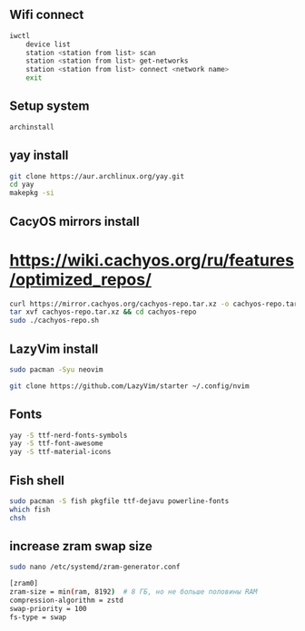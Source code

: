 ## Wifi connect
```bash 
iwctl
    device list
    station <station from list> scan
    station <station from list> get-networks
    station <station from list> connect <network name>
    exit
```

## Setup system
```bash
archinstall
```

## yay install
```bash
git clone https://aur.archlinux.org/yay.git
cd yay
makepkg -si
```

## CacyOS mirrors install
# https://wiki.cachyos.org/ru/features/optimized_repos/
```bash
curl https://mirror.cachyos.org/cachyos-repo.tar.xz -o cachyos-repo.tar.xz
tar xvf cachyos-repo.tar.xz && cd cachyos-repo
sudo ./cachyos-repo.sh
```

## LazyVim install
```bash
sudo pacman -Syu neovim

git clone https://github.com/LazyVim/starter ~/.config/nvim
```

## Fonts
```bash
yay -S ttf-nerd-fonts-symbols
yay -S ttf-font-awesome
yay -S ttf-material-icons
```

## Fish shell
```bash
sudo pacman -S fish pkgfile ttf-dejavu powerline-fonts
which fish
chsh
```

## increase zram swap size
```bash
sudo nano /etc/systemd/zram-generator.conf

[zram0]
zram-size = min(ram, 8192)  # 8 ГБ, но не больше половины RAM
compression-algorithm = zstd
swap-priority = 100
fs-type = swap
```